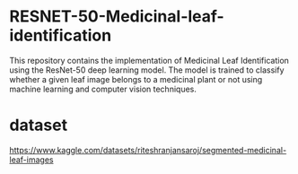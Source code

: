 # RESNET-50-Medicinal-leaf-identification
This repository contains the implementation of Medicinal Leaf Identification using the ResNet-50 deep learning model. The model is trained to classify whether a given leaf image belongs to a medicinal plant or not using machine learning and computer vision techniques.
# dataset
https://www.kaggle.com/datasets/riteshranjansaroj/segmented-medicinal-leaf-images
